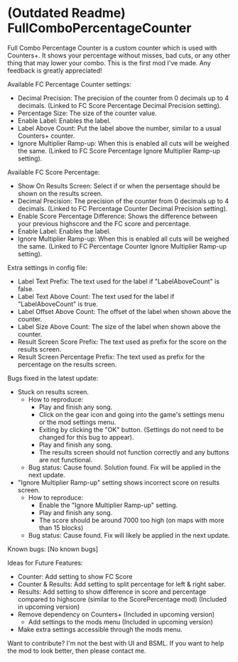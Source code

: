 # (Outdated Readme) FullComboPercentageCounter
 
Full Combo Percentage Counter is a custom counter which is used with Counters+.
It shows your percentage without misses, bad cuts, or any other thing that may lower your combo.
This is the first mod I've made. Any feedback is greatly appreciated!

Available FC Percentage Counter settings:
- Decimal Precision: The precision of the counter from 0 decimals up to 4 decimals. (Linked to FC Score Percentage Decimal Precision setting).
- Percentage Size: The size of the counter value.
- Enable Label: Enables the label.
- Label Above Count: Put the label above the number, similar to a usual Counters+ counter.
- Ignore Multiplier Ramp-up: When this is enabled all cuts will be weighed the same. (Linked to FC Score Percentage Ignore Multiplier Ramp-up setting).

Available FC Score Percentage:
- Show On Results Screen: Select if or when the persentage should be shown on the results screen.
- Decimal Precision: The precision of the counter from 0 decimals up to 4 decimals. (Linked to FC Percentage Counter Decimal Precision setting).
- Enable Score Percentage Difference: Shows the difference between your previous highscore and the FC score and percentage.
- Enable Label: Enables the label.
- Ignore Multiplier Ramp-up: When this is enabled all cuts will be weighed the same. (Linked to FC Percentage Counter Ignore Multiplier Ramp-up setting).

Extra settings in config file:
- Label Text Prefix: The text used for the label if "LabelAboveCount" is false.
- Label Text Above Count: The text used for the label if "LabelAboveCount" is true.
- Label Offset Above Count: The offset of the label when shown above the counter.
- Label Size Above Count: The size of the label when shown above the counter.
- Result Screen Score Prefix: The text used as prefix for the score on the results screen.
- Result Screen Percentage Prefix: The text used as prefix for the percentage on the results screen.

Bugs fixed in the latest update:
- Stuck on results screen. 
  - How to reproduce: 
    - Play and finish any song. 
    - Click on the gear icon and going into the game's settings menu or the mod settings menu.
    - Exiting by clicking the "OK" button. (Settings do not need to be changed for this bug to appear).
    - Play and finish any song.
    - The results screen should not function correctly and any buttons are not functional.
  - Bug status: Cause found. Solution found. Fix will be applied in the next update.
- "Ignore Multiplier Ramp-up" setting shows incorrect score on results screen.
  - How to reproduce:
    - Enable the "Ignore Multiplier Ramp-up" setting.
    - Play and finish any song.
    - The score should be around 7000 too high (on maps with more than 15 blocks)
  - Bug status: Cause found. Fix will likely be applied in the next update.

Known bugs:
[No known bugs]

Ideas for Future Features:
- Counter: Add setting to show FC Score
- Counter & Results: Add setting to split percentage for left & right saber.
- Results: Add setting to show difference in score and percentage compared to highscore (similar to the ScorePercentage mod) (Included in upcoming version)
- Remove dependency on Counters+ (Included in upcoming version)
  - Add settings to the mods menu (Included in upcoming version)
- Make extra settings accessible through the mods menu.

Want to contribute?
I'm not the best with UI and BSML. If you want to help the mod to look better, then please contact me.
